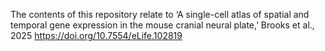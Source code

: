 The contents of this repository relate to ‘A single-cell atlas of spatial and temporal gene expression in the mouse cranial neural plate,’ Brooks et al., 2025 https://doi.org/10.7554/eLife.102819
